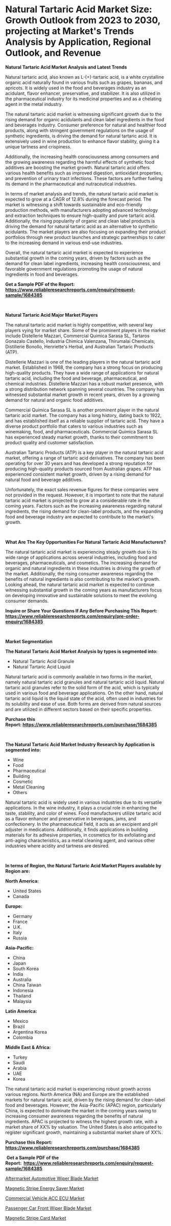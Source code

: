 <p><h1>Natural Tartaric Acid Market Size: Growth Outlook from 2023 to 2030, projecting at Market's Trends Analysis by Application, Regional Outlook, and Revenue</h1></p><p><strong>Natural Tartaric Acid Market Analysis and Latest Trends</strong></p>
<p><p>Natural tartaric acid, also known as L-(+)-tartaric acid, is a white crystalline organic acid naturally found in various fruits such as grapes, bananas, and apricots. It is widely used in the food and beverages industry as an acidulant, flavor enhancer, preservative, and stabilizer. It is also utilized in the pharmaceutical industry for its medicinal properties and as a chelating agent in the metal industry.</p><p>The natural tartaric acid market is witnessing significant growth due to the rising demand for organic acidulants and clean label ingredients in the food and beverages industry. Consumer preference for natural and healthier food products, along with stringent government regulations on the usage of synthetic ingredients, is driving the demand for natural tartaric acid. It is extensively used in wine production to enhance flavor stability, giving it a unique tartness and crispiness.</p><p>Additionally, the increasing health consciousness among consumers and the growing awareness regarding the harmful effects of synthetic food additives are boosting the market growth. Natural tartaric acid offers various health benefits such as improved digestion, antioxidant properties, and prevention of urinary tract infections. These factors are further fueling its demand in the pharmaceutical and nutraceutical industries.</p><p>In terms of market analysis and trends, the natural tartaric acid market is expected to grow at a CAGR of 12.8% during the forecast period. The market is witnessing a shift towards sustainable and eco-friendly production methods, with manufacturers adopting advanced technology and extraction techniques to ensure high-quality and pure tartaric acid. Additionally, the rising popularity of organic and clean label products is driving the demand for natural tartaric acid as an alternative to synthetic acidulants. The market players are also focusing on expanding their product portfolios through new product launches and strategic partnerships to cater to the increasing demand in various end-use industries.</p><p>Overall, the natural tartaric acid market is expected to experience substantial growth in the coming years, driven by factors such as the demand for clean label ingredients, increasing health consciousness, and favorable government regulations promoting the usage of natural ingredients in food and beverages.</p></p>
<p><strong>Get a Sample PDF of the Report:&nbsp; <a href="https://www.reliableresearchreports.com/enquiry/request-sample/1684385">https://www.reliableresearchreports.com/enquiry/request-sample/1684385</a></strong></p>
<p>&nbsp;</p>
<p><strong>Natural Tartaric Acid Major Market Players</strong></p>
<p><p>The natural tartaric acid market is highly competitive, with several key players vying for market share. Some of the prominent players in the market include Distellerie Mazzari, Commercial Quimica Sarasa SL, Tartaros Gonazalo Castello, Industria Chimica Valenzana, Thirumalai Chemicals, Distillerie Bonollo, Henriette's Herbal, and Australian Tartaric Products (ATP).</p><p>Distellerie Mazzari is one of the leading players in the natural tartaric acid market. Established in 1968, the company has a strong focus on producing high-quality products. They have a wide range of applications for natural tartaric acid, including the food and beverage, pharmaceutical, and chemical industries. Distellerie Mazzari has a robust market presence, with a strong distribution network spanning several countries. The company has witnessed substantial market growth in recent years, driven by a growing demand for natural and organic food additives.</p><p>Commercial Quimica Sarasa SL is another prominent player in the natural tartaric acid market. The company has a long history, dating back to 1922, and has established itself as a reliable supplier of tartaric acid. They have a diverse product portfolio that caters to various industries such as winemaking, food, and pharmaceuticals. Commercial Quimica Sarasa SL has experienced steady market growth, thanks to their commitment to product quality and customer satisfaction.</p><p>Australian Tartaric Products (ATP) is a key player in the natural tartaric acid market, offering a range of tartaric acid derivatives. The company has been operating for over 30 years and has developed a strong reputation for producing high-quality products sourced from Australian grapes. ATP has experienced consistent market growth, driven by a rising demand for natural food and beverage additives.</p><p>Unfortunately, the exact sales revenue figures for these companies were not provided in the request. However, it is important to note that the natural tartaric acid market is projected to grow at a considerable rate in the coming years. Factors such as the increasing awareness regarding natural ingredients, the rising demand for clean-label products, and the expanding food and beverage industry are expected to contribute to the market's growth.</p></p>
<p>&nbsp;</p>
<p><strong>What Are The Key Opportunities For Natural Tartaric Acid Manufacturers?</strong></p>
<p><p>The natural tartaric acid market is experiencing steady growth due to its wide range of applications across several industries, including food and beverages, pharmaceuticals, and cosmetics. The increasing demand for organic and natural ingredients in these industries is driving the growth of the market. Additionally, the rising consumer awareness regarding the benefits of natural ingredients is also contributing to the market's growth. Looking ahead, the natural tartaric acid market is expected to continue witnessing substantial growth in the coming years as manufacturers focus on developing innovative and sustainable solutions to meet the evolving consumer demands.</p></p>
<p><strong>Inquire or Share Your Questions If Any Before Purchasing This Report: <a href="https://www.reliableresearchreports.com/enquiry/pre-order-enquiry/1684385">https://www.reliableresearchreports.com/enquiry/pre-order-enquiry/1684385</a></strong></p>
<p>&nbsp;</p>
<p><strong>Market Segmentation</strong></p>
<p><strong>The Natural Tartaric Acid Market Analysis by types is segmented into:</strong></p>
<p><ul><li>Natural Tartaric Acid Granule</li><li>Natural Tartaric Acid Liquid</li></ul></p>
<p><p>Natural tartaric acid is commonly available in two forms in the market, namely natural tartaric acid granules and natural tartaric acid liquid. Natural tartaric acid granules refer to the solid form of the acid, which is typically used in various food and beverage applications. On the other hand, natural tartaric acid liquid is the liquid state of the acid, often used in industries for its solubility and ease of use. Both forms are derived from natural sources and are utilized in different sectors based on their specific properties.</p></p>
<p><strong>Purchase this Report:&nbsp;<a href="https://www.reliableresearchreports.com/purchase/1684385">https://www.reliableresearchreports.com/purchase/1684385</a></strong></p>
<p>&nbsp;</p>
<p><strong>The Natural Tartaric Acid Market Industry Research by Application is segmented into:</strong></p>
<p><ul><li>Wine</li><li>Food</li><li>Pharmaceutical</li><li>Building</li><li>Cosmetic</li><li>Metal Cleaning</li><li>Others</li></ul></p>
<p><p>Natural tartaric acid is widely used in various industries due to its versatile applications. In the wine industry, it plays a crucial role in enhancing the taste, stability, and color of wines. Food manufacturers utilize tartaric acid as a flavor enhancer and preservative in beverages, jams, and confectionery. In the pharmaceutical field, it acts as an excipient and pH adjuster in medications. Additionally, it finds applications in building materials for its adhesive properties, in cosmetics for its exfoliating and anti-aging characteristics, as a metal cleaning agent, and various other industries where acidity and tartness are desired.</p></p>
<p>&nbsp;</p>
<p><strong>In terms of Region, the Natural Tartaric Acid Market Players available by Region are:</strong></p>
<p>
    <p> <strong> North America: </strong>
        <ul>
            <li>United States</li>
            <li>Canada</li>
        </ul>
        </p> 
    <p> <strong> Europe: </strong>
        <ul>
            <li>Germany</li>
            <li>France</li>
            <li>U.K.</li>
            <li>Italy</li>
            <li>Russia</li>
        </ul>
        </p> 
    <p> <strong> Asia-Pacific: </strong>
        <ul>
            <li>China</li>
            <li>Japan</li>
            <li>South Korea</li>
            <li>India</li>
            <li>Australia</li>
            <li>China Taiwan</li>
            <li>Indonesia</li>
            <li>Thailand</li>
            <li>Malaysia</li>
        </ul>
        </p> 
    <p> <strong> Latin America: </strong>
        <ul>
            <li>Mexico</li>
            <li>Brazil</li>
            <li>Argentina Korea</li>
            <li>Colombia</li>
        </ul>
        </p> 
    <p> <strong> Middle East & Africa: </strong>
        <ul>
            <li>Turkey</li>
            <li>Saudi</li>
            <li>Arabia</li>
            <li>UAE</li>
            <li>Korea</li>
        </ul>
    </p>
    </p>
<p><p>The natural tartaric acid market is experiencing robust growth across various regions. North America (NA) and Europe are the established markets for natural tartaric acid, driven by the rising demand for clean-label food and beverages. However, the Asia-Pacific (APAC) region, particularly China, is expected to dominate the market in the coming years owing to increasing consumer awareness regarding the benefits of natural ingredients. APAC is projected to witness the highest growth rate, with a market share of XX% by valuation. The United States is also anticipated to register significant growth, maintaining a substantial market share of XX%.</p></p>
<p><strong>Purchase this Report: <a href="https://www.reliableresearchreports.com/purchase/1684385">https://www.reliableresearchreports.com/purchase/1684385</a></strong></p>
<p>&nbsp;<strong>Get a Sample PDF of the Report:&nbsp;&nbsp;<a href="https://www.reliableresearchreports.com/enquiry/request-sample/1684385">https://www.reliableresearchreports.com/enquiry/request-sample/1684385</a></strong></p>
<p><strong></strong></p>
<p><p><a href="https://medium.com/@geoanderson1978/aftermarket-automotive-wiper-blade-market-exploring-market-share-market-trends-and-future-growth-931b6851f1b3">Aftermarket Automotive Wiper Blade Market</a></p><p><a href="https://github.com/kuntayevaz/Market-Research-Report-List-1/blob/main/magnetic-stripe-energy-saver-market.md">Magnetic Stripe Energy Saver Market</a></p><p><a href="https://www.linkedin.com/pulse/commercial-vehicle-acc-ecu-market-research-report-unlocks/">Commercial Vehicle ACC ECU Market</a></p><p><a href="https://medium.com/@damionrunte/passenger-car-front-wiper-blade-market-furnishes-information-on-market-share-market-trends-and-3ea244ed1129">Passenger Car Front Wiper Blade Market</a></p><p><a href="https://github.com/Krish2023na/Market-Research-Report-List-1/blob/main/magnetic-stripe-card-market.md">Magnetic Stripe Card Market</a></p></p>